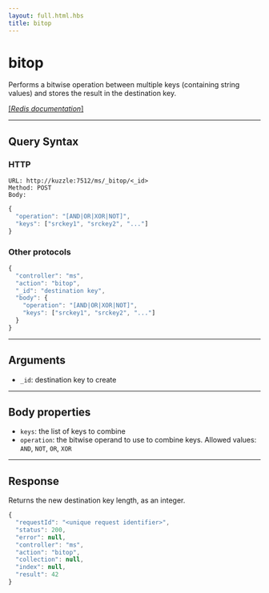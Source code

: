 ```yaml
---
layout: full.html.hbs
title: bitop
---
```


# bitop

Performs a bitwise operation between multiple keys (containing string values) and stores the result in the destination key.

[[_Redis documentation_]](https://redis.io/commands/bitop)

---

## Query Syntax

### HTTP

```http
URL: http://kuzzle:7512/ms/_bitop/<_id>
Method: POST
Body:
```

```js
{
  "operation": "[AND|OR|XOR|NOT]",
  "keys": ["srckey1", "srckey2", "..."]
}
```

### Other protocols

```js
{
  "controller": "ms",
  "action": "bitop",
  "_id": "destination key",
  "body": {
    "operation": "[AND|OR|XOR|NOT]",
    "keys": ["srckey1", "srckey2", "..."]
  }
}
```

---

## Arguments

* `_id`: destination key to create

---

## Body properties

* `keys`: the list of keys to combine
* `operation`: the bitwise operand to use to combine keys. Allowed values: `AND`, `NOT`, `OR`, `XOR`

---

## Response

Returns the new destination key length, as an integer.

```js
{
  "requestId": "<unique request identifier>",
  "status": 200,
  "error": null,
  "controller": "ms",
  "action": "bitop",
  "collection": null,
  "index": null,
  "result": 42
}
```
